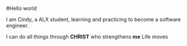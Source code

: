 #Hello world


I am Cindy, a ALX student, learning and practicing to become a software engineer.

I can do all things through **CHRIST** who strengthens **me**
Life moves
